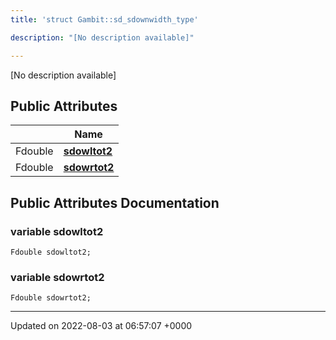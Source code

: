 ```yaml
---
title: 'struct Gambit::sd_sdownwidth_type'

description: "[No description available]"

---
```









[No description available]

## Public Attributes

|                | Name           |
| -------------- | -------------- |
| Fdouble | **[sdowltot2](/documentation/code/gambit_2/classes/structgambit_1_1sd__sdownwidth__type/#variable-sdowltot2)**  |
| Fdouble | **[sdowrtot2](/documentation/code/gambit_2/classes/structgambit_1_1sd__sdownwidth__type/#variable-sdowrtot2)**  |

## Public Attributes Documentation

### variable sdowltot2

```
Fdouble sdowltot2;
```


### variable sdowrtot2

```
Fdouble sdowrtot2;
```


-------------------------------

Updated on 2022-08-03 at 06:57:07 +0000